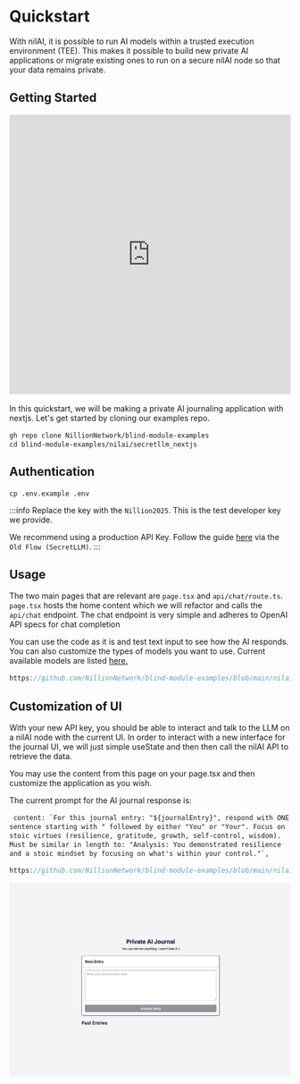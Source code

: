 # Quickstart

With nilAI, it is possible to run AI models within a trusted execution environment (TEE). This makes it possible to build new private AI applications or migrate existing ones to run on a secure nilAI node so that your data remains private.

## Getting Started

<iframe 
  width="100%" 
  height="500" 
  src="https://www.youtube.com/embed/f0EMmEUhFcM" 
  title="YouTube video player" 
  frameborder="0" 
  allow="accelerometer; autoplay; clipboard-write; encrypted-media; gyroscope; picture-in-picture" 
  allowfullscreen>
</iframe>

In this quickstart, we will be making a private AI journaling application with nextjs. Let's get started by cloning our examples repo.

```
gh repo clone NillionNetwork/blind-module-examples
cd blind-module-examples/nilai/secretllm_nextjs
```

## Authentication

```
cp .env.example .env
```

:::info
Replace the key with the `Nillion2025`. This is the test developer key we provide.

We recommend using a production API Key. Follow the guide [here](/build/api-key) via the `Old Flow (SecretLLM)`.
:::

## Usage

The two main pages that are relevant are `page.tsx` and `api/chat/route.ts`. `page.tsx` hosts the home content which we will refactor and calls the `api/chat` endpoint. The chat endpoint is very simple and adheres to OpenAI API specs for chat completion

You can use the code as it is and test text input to see how the AI responds. You can also customize the types of models you want to use. Current available models are listed [here.](./overview#available-models)

```typescript reference showGithubLink
https://github.com/NillionNetwork/blind-module-examples/blob/main/nilai/secretllm_nextjs/app/api/chat/route.ts
```

## Customization of UI

With your new API key, you should be able to interact and talk to the LLM on a nilAI node with the current UI. In order to interact with a new interface for the journal UI, we will just simple useState and then then call the nilAI API to retrieve the data.

You may use the content from this page on your page.tsx and then customize the application as you wish.

The current prompt for the AI journal response is:

```
 content: `For this journal entry: "${journalEntry}", respond with ONE sentence starting with " followed by either "You" or "Your". Focus on stoic virtues (resilience, gratitude, growth, self-control, wisdom). Must be similar in length to: "Analysis: You demonstrated resilience and a stoic mindset by focusing on what's within your control."`,
```

```typescript reference showGithubLink
https://github.com/NillionNetwork/blind-module-examples/blob/main/nilai/secretllm_nextjs/app/tutorial_page.tsx
```

![img!](../../../static/img/secretllm_completed_tutorial.png)

